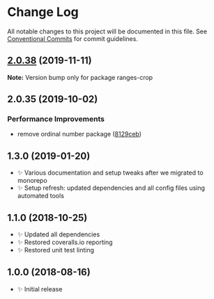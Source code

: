# Change Log

All notable changes to this project will be documented in this file.
See [Conventional Commits](https://conventionalcommits.org) for commit guidelines.

## [2.0.38](https://gitlab.com/codsen/codsen/compare/ranges-crop@2.0.37...ranges-crop@2.0.38) (2019-11-11)

**Note:** Version bump only for package ranges-crop





## 2.0.35 (2019-10-02)

### Performance Improvements

- remove ordinal number package ([8129ceb](https://gitlab.com/codsen/codsen/commit/8129ceb))

## 1.3.0 (2019-01-20)

- ✨ Various documentation and setup tweaks after we migrated to monorepo
- ✨ Setup refresh: updated dependencies and all config files using automated tools

## 1.1.0 (2018-10-25)

- ✨ Updated all dependencies
- ✨ Restored coveralls.io reporting
- ✨ Restored unit test linting

## 1.0.0 (2018-08-16)

- ✨ Initial release
